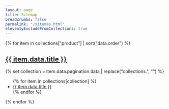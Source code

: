 ```yaml
---
layout: page
title: Sitemap
breadcrumbs: false
permalink: "/sitemap.html"
eleventyExcludeFromCollections: true
---
```

{% for item in collections["product"] | sort("data.order") %}
  <h2 class="govuk-heading-l">
    <a href="{{ item.url }}">{{ item.data.title }}</a>
  </h2>
  {% set collection = item.data.pagination.data | replace("collections.", "") %}
  <ul class="govuk-list">
  {% for item in collections[collection] %}
    <li class="govuk-!-margin-bottom-2">
      <a href="{{ item.url }}">{{ item.data.title }}</a>
    </li>
  {% endfor %}
  </ul>
{% endfor %}
